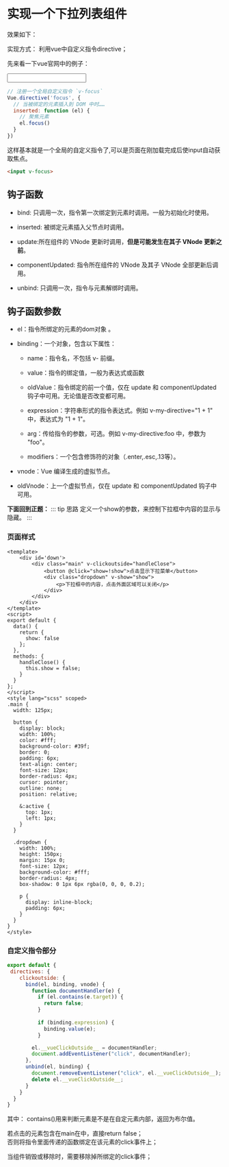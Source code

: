 # 实现一个下拉列表组件

效果如下：
<vue-popDropdown />

实现方式： 利用vue中自定义指令directive；

先来看一下vue官网中的例子：
<div><input/></div>

```js
// 注册一个全局自定义指令 `v-focus`
Vue.directive('focus', {
  // 当被绑定的元素插入到 DOM 中时……
  inserted: function (el) {
    // 聚焦元素
    el.focus()
  }
})
```
这样基本就是一个全局的自定义指令了,可以是页面在刚加载完成后使input自动获取焦点。

```HTML
<input v-focus>
```
## 钩子函数

- bind: 只调用一次，指令第一次绑定到元素时调用。一般为初始化时使用。 

- inserted: 被绑定元素插入父节点时调用。

- update:所在组件的 VNode 更新时调用，**但是可能发生在其子 VNode 更新之前**。

- componentUpdated: 指令所在组件的 VNode 及其子 VNode 全部更新后调用。

- unbind: 只调用一次，指令与元素解绑时调用。

## 钩子函数参数

- el：指令所绑定的元素的dom对象 。

- binding：一个对象，包含以下属性：

    - name：指令名，不包括 v- 前缀。

    - value：指令的绑定值，一般为表达式或函数

    - oldValue：指令绑定的前一个值，仅在 update 和 componentUpdated 钩子中可用。无论值是否改变都可用。

    - expression：字符串形式的指令表达式。例如 v-my-directive="1 + 1" 中，表达式为 "1 + 1"。

    - arg：传给指令的参数，可选。例如 v-my-directive:foo 中，参数为 "foo"。

    - modifiers：一个包含修饰符的对象（.enter,.esc,.13等）。

- vnode：Vue 编译生成的虚拟节点。

- oldVnode：上一个虚拟节点，仅在 update 和 componentUpdated 钩子中可用。

**下面回到正题：**
::: tip 思路
定义一个show的参数，来控制下拉框中内容的显示与隐藏。
:::


### 页面样式

```vue
<template>
    <div id='down'>
        <div class="main" v-clickoutside="handleClose">
            <button @click="show=!show">点击显示下拉菜单</button>
            <div class="dropdown" v-show="show">
                <p>下拉框中的内容，点击外面区域可以关闭</p>
            </div>
        </div>
    </div>
</template>
<script>
export default {
  data() {
    return {
      show: false
    };
  },
  methods: {
    handleClose() {
      this.show = false;
    }
  }
};
</script>
<style lang="scss" scoped>
.main {
  width: 125px;

  button {
    display: block;
    width: 100%;
    color: #fff;
    background-color: #39f;
    border: 0;
    padding: 6px;
    text-align: center;
    font-size: 12px;
    border-radius: 4px;
    cursor: pointer;
    outline: none;
    position: relative;

    &:active {
      top: 1px;
      left: 1px;
    }
  }

  .dropdown {
    width: 100%;
    height: 150px;
    margin: 15px 0;
    font-size: 12px;
    background-color: #fff;
    border-radius: 4px;
    box-shadow: 0 1px 6px rgba(0, 0, 0, 0.2);

    p {
      display: inline-block;
      padding: 6px;
    }
  }
}
</style>
```
### 自定义指令部分

```js
export default {
 directives: {
    clickoutside: {
      bind(el, binding, vnode) {
        function documentHandler(e) {
          if (el.contains(e.target)) {
            return false;
          }
          
          if (binding.expression) {
            binding.value(e);
          }

        el.__vueClickOutside__ = documentHandler;
        document.addEventListener("click", documentHandler);
      },
      unbind(el, binding) {
        document.removeEventListener("click", el.__vueClickOutside__);
        delete el.__vueClickOutside__;
      }
    }
  }
}
```
其中： contains()用来判断元素是不是在自定元素内部，返回为布尔值。

若点击的元素包含在main在中，直接return false；  
否则将指令里面传递的函数绑定在该元素的click事件上；

当组件销毁或移除时，需要移除掉所绑定的click事件；






<!-- 1. 在update钩子中支持表达式的更新
2. 扩展clickoutside.js, 实现点击显示下拉菜单后，通过按下键盘中的ESC键也可以关闭下拉菜单
3. 将2中的ESC按键关闭功能作为可选项， 提示，可以用修饰符，比如v-clickoutside.esc; -->